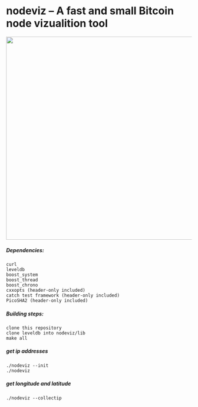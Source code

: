 
nodeviz – A fast and small Bitcoin node vizualition tool
=============================================================

<img src="https://github.com/victorsintnicolaas/bitcoin-node-visualizer/blob/master/Example.jpg?raw=true" width="550">

##### Dependencies:
	curl
	leveldb
	boost_system
	boost_thread
	boost_chrono
	cxxopts (header-only included)
	catch test framework (header-only included)
	PicoSHA2 (header-only included)

##### Building steps:
	clone this repository
	clone leveldb into nodeviz/lib
	make all

##### get ip addresses
	./nodeviz --init
	./nodeviz

##### get longitude and latitude
	./nodeviz --collectip
